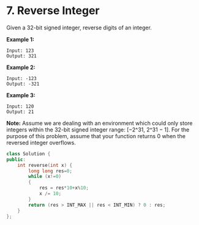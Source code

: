 # 7. Reverse Integer

Given a 32-bit signed integer, reverse digits of an integer.

**Example 1:**

```
Input: 123
Output: 321
```
**Example 2:**

```
Input: -123
Output: -321
```

**Example 3:**

```
Input: 120
Output: 21
```

**Note:**
Assume we are dealing with an environment which could only store integers within the 32-bit signed integer range: [−2^31,  2^31 − 1]. For the purpose of this problem, assume that your function returns 0 when the reversed integer overflows.

```cpp
class Solution {
public:
    int reverse(int x) {
        long long res=0;
        while (x!=0)
        {
            res = res*10+x%10;
            x /= 10;
        }
        return (res > INT_MAX || res < INT_MIN) ? 0 : res;
    }
};
```